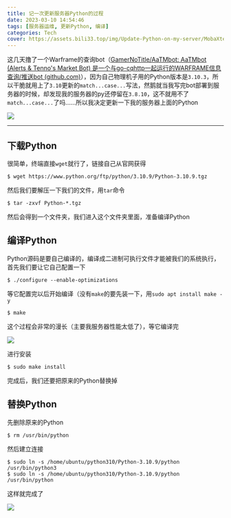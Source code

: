 ```yaml
---
title: 记一次更新服务器Python的过程
date: 2023-03-10 14:54:46
tags: [服务器运维, 更新Python, 编译]
categories: Tech
cover: https://assets.bili33.top/img/Update-Python-on-my-server/MobaXterm-20230310-150219.png
---
```


这几天撸了一个Warframe的查询bot（[GamerNoTitle/AaTMbot: AaTMbot (Alerts & Tenno's Market Bot) 是一个与go-cqhttp一起运行的WARFRAME信息查询/推送bot (github.com)](https://github.com/GamerNoTitle/AaTMbot)），因为自己物理机子用的Python版本是`3.10.3`，所以干脆就用上了`3.10`更新的`match...case...`写法，然鹅就当我写完bot部署到服务器的时候，却发现我的服务器的py还停留在`3.8.10`，这不就用不了`match...case...`了吗……所以我决定更新一下我的服务器上面的Python

![](https://assets.bili33.top/img/Update-Python-on-my-server/MobaXterm-20230310-145757.png)

---

## 下载Python

很简单，终端直接`wget`就行了，链接自己从官网获得

```shell
$ wget https://www.python.org/ftp/python/3.10.9/Python-3.10.9.tgz
```

然后我们要解压一下我们的文件，用`tar`命令

```shell
$ tar -zxvf Python-*.tgz
```

然后会得到一个文件夹，我们进入这个文件夹里面，准备编译Python

## 编译Python

Python源码是要自己编译的，编译成二进制可执行文件才能被我们的系统执行，首先我们要让它自己配置一下

```shell
$ ./configure --enable-optimizations
```

等它配置完以后开始编译（没有`make`的要先装一下，用`sudo apt install make -y`

```shell
$ make
```

这个过程会非常的漫长（主要我服务器性能太低了），等它编译完

![](https://assets.bili33.top/img/Update-Python-on-my-server/MobaXterm-20230310-150219.png)

进行安装

```shell
$ sudo make install
```

完成后，我们还要把原来的Python替换掉

## 替换Python

先删除原来的Python

```shell
$ rm /usr/bin/python
```

然后建立连接

```shell
$ sudo ln -s /home/ubuntu/python310/Python-3.10.9/python /usr/bin/python3
$ sudo ln -s /home/ubuntu/python310/Python-3.10.9/python /usr/bin/python
```

这样就完成了

![](https://assets.bili33.top/img/Update-Python-on-my-server/MobaXterm-20230310-151242.png)

